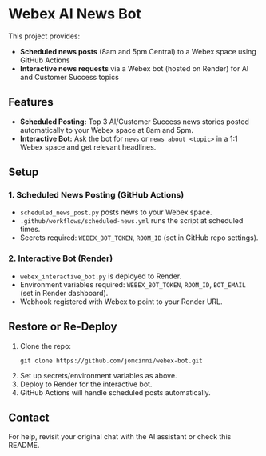 # Webex AI News Bot

This project provides:
- **Scheduled news posts** (8am and 5pm Central) to a Webex space using GitHub Actions
- **Interactive news requests** via a Webex bot (hosted on Render) for AI and Customer Success topics

## Features

- **Scheduled Posting:** Top 3 AI/Customer Success news stories posted automatically to your Webex space at 8am and 5pm.
- **Interactive Bot:** Ask the bot for `news` or `news about <topic>` in a 1:1 Webex space and get relevant headlines.

## Setup

### 1. Scheduled News Posting (GitHub Actions)
- `scheduled_news_post.py` posts news to your Webex space.
- `.github/workflows/scheduled-news.yml` runs the script at scheduled times.
- Secrets required: `WEBEX_BOT_TOKEN`, `ROOM_ID` (set in GitHub repo settings).

### 2. Interactive Bot (Render)
- `webex_interactive_bot.py` is deployed to Render.
- Environment variables required: `WEBEX_BOT_TOKEN`, `ROOM_ID`, `BOT_EMAIL` (set in Render dashboard).
- Webhook registered with Webex to point to your Render URL.

## Restore or Re-Deploy

1. Clone the repo:
   ```
   git clone https://github.com/jomcinni/webex-bot.git
   ```
2. Set up secrets/environment variables as above.
3. Deploy to Render for the interactive bot.
4. GitHub Actions will handle scheduled posts automatically.

## Contact

For help, revisit your original chat with the AI assistant or check this README.